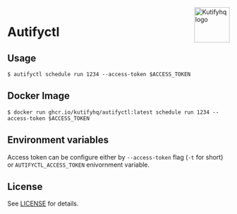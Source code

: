 <a href="https://github.com/kutifyhq">
    <img src="https://avatars.githubusercontent.com/u/84083798?s=200&v=4" alt="Kutifyhq logo" title="Kutify" align="right" height="80" />
</a>

# Autifyctl

## Usage

```console
$ autifyctl schedule run 1234 --access-token $ACCESS_TOKEN
```

## Docker Image

```console
$ docker run ghcr.io/kutifyhq/autifyctl:latest schedule run 1234 --access-token $ACCESS_TOKEN
```

## Environment variables

Access token can be configure either by `--access-token` flag (`-t` for short) or `AUTIFYCTL_ACCESS_TOKEN` enivornment variable.

## License

See [LICENSE](./LICENSE) for details.
